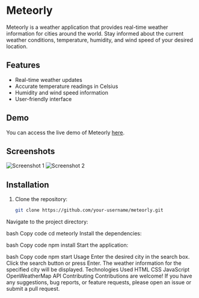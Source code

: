 # Meteorly

Meteorly is a weather application that provides real-time weather information for cities around the world. Stay informed about the current weather conditions, temperature, humidity, and wind speed of your desired location.

## Features

- Real-time weather updates
- Accurate temperature readings in Celsius
- Humidity and wind speed information
- User-friendly interface

## Demo

You can access the live demo of Meteorly [here](https://your-demo-url.com).

## Screenshots

![Screenshot 1](screenshots/screenshot1.png)
![Screenshot 2](screenshots/screenshot2.png)

## Installation

1. Clone the repository:

   ```bash
   git clone https://github.com/your-username/meteorly.git
Navigate to the project directory:

bash
Copy code
cd meteorly
Install the dependencies:

bash
Copy code
npm install
Start the application:

bash
Copy code
npm start
Usage
Enter the desired city in the search box.
Click the search button or press Enter.
The weather information for the specified city will be displayed.
Technologies Used
HTML
CSS
JavaScript
OpenWeatherMap API
Contributing
Contributions are welcome! If you have any suggestions, bug reports, or feature requests, please open an issue or submit a pull request.

